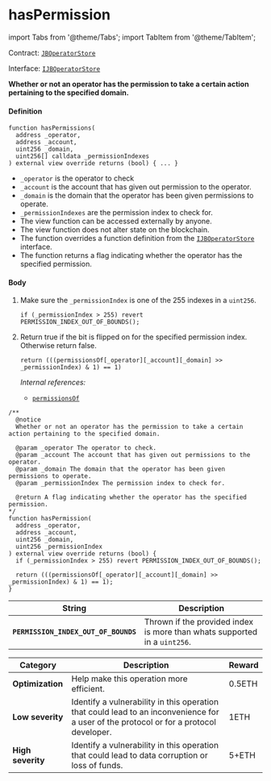# hasPermission

import Tabs from '@theme/Tabs';
import TabItem from '@theme/TabItem';

Contract: [`JBOperatorStore`](/docs/dev/v2/contracts/jboperatorstore/README.md)​‌

Interface: [`IJBOperatorStore`](/docs/dev/v2/interfaces/ijboperatorstore.md)

<Tabs>
<TabItem value="Step by step" label="Step by step">

**Whether or not an operator has the permission to take a certain action pertaining to the specified domain.**

#### Definition

```
function hasPermissions(
  address _operator,
  address _account,
  uint256 _domain,
  uint256[] calldata _permissionIndexes
) external view override returns (bool) { ... }
```

* `_operator` is the operator to check
* `_account` is the account that has given out permission to the operator.
* `_domain` is the domain that the operator has been given permissions to operate.
* `_permissionIndexes` are the permission index to check for.
* The view function can be accessed externally by anyone.
* The view function does not alter state on the blockchain.
* The function overrides a function definition from the [`IJBOperatorStore`](/docs/dev/v2/interfaces/ijboperatorstore.md) interface.
* The function returns a flag indicating whether the operator has the specified permission.

#### Body

1.  Make sure the `_permissionIndex` is one of the 255 indexes in a `uint256`.

    ```
    if (_permissionIndex > 255) revert PERMISSION_INDEX_OUT_OF_BOUNDS();
    ```
2.  Return true if the bit is flipped on for the specified permission index. Otherwise return false.

    ```
    return (((permissionsOf[_operator][_account][_domain] >> _permissionIndex) & 1) == 1)
    ```

    _Internal references:_

    * [`permissionsOf`](/docs/dev/v2/contracts/jboperatorstore/properties/permissionsof.md)

</TabItem>

<TabItem value="Code" label="Code">

```
/**
  @notice
  Whether or not an operator has the permission to take a certain action pertaining to the specified domain.

  @param _operator The operator to check.
  @param _account The account that has given out permissions to the operator.
  @param _domain The domain that the operator has been given permissions to operate.
  @param _permissionIndex The permission index to check for.

  @return A flag indicating whether the operator has the specified permission.
*/
function hasPermission(
  address _operator,
  address _account,
  uint256 _domain,
  uint256 _permissionIndex
) external view override returns (bool) {
  if (_permissionIndex > 255) revert PERMISSION_INDEX_OUT_OF_BOUNDS();

  return (((permissionsOf[_operator][_account][_domain] >> _permissionIndex) & 1) == 1);
}
```

</TabItem>

<TabItem value="Errors" label="Errors">

| String                               | Description                                                               |
| ------------------------------------ | ------------------------------------------------------------------------- |
| **`PERMISSION_INDEX_OUT_OF_BOUNDS`** | Thrown if the provided index is more than whats supported in a `uint256`. |

</TabItem>

<TabItem value="" label="">

| Category          | Description                                                                                                                            | Reward |
| ----------------- | -------------------------------------------------------------------------------------------------------------------------------------- | ------ |
| **Optimization**  | Help make this operation more efficient.                                                                                               | 0.5ETH |
| **Low severity**  | Identify a vulnerability in this operation that could lead to an inconvenience for a user of the protocol or for a protocol developer. | 1ETH   |
| **High severity** | Identify a vulnerability in this operation that could lead to data corruption or loss of funds.                                        | 5+ETH  |

</TabItem>
</Tabs>
